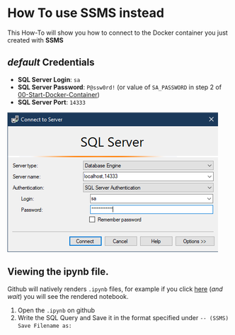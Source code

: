 # How To use SSMS instead

This How-To will show you how to connect to the Docker container you just created with **SSMS**

## _default_ Credentials 

- **SQL Server Login**: `sa`
- **SQL Server Password**: `P@ssw0rd!` (or value of `SA_PASSWORD` in step 2 of [00-Start-Docker-Container](./01-Connect-To-AzureDataStudio.md))
- **SQL Server Port**: `14333`

![SSMS Connection](./assets/02-connect-ssms.png "Connect via SSMS")

## Viewing the ipynb file.

Github will natively renders `.ipynb` files, for example if you click [here](../Technical-Questions/10-AzureDataStudio-SQLNoteBook-Basic.ipynb) (_and wait_) you will see the rendered notebook.

1. Open the `.ipynb` on github 
2. Write the SQL Query and Save it in the format specified under `-- (SSMS) Save Filename as:`
